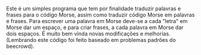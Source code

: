 Este é um simples programa que tem por finalidade traduzir palavras e frases para o código Morse, assim como traduzir código Morse em palavras e frases. Para escrever uma palavra em Morse deve-se a cada "letra" em Morse dar um espaço, e para criar frases, a cada palavra em Morse dar dois espaços. É muito bem vinda novas modificações e melhorias.(Lembrando este código foi feito baseado em problemas padrões do beecrowd).

